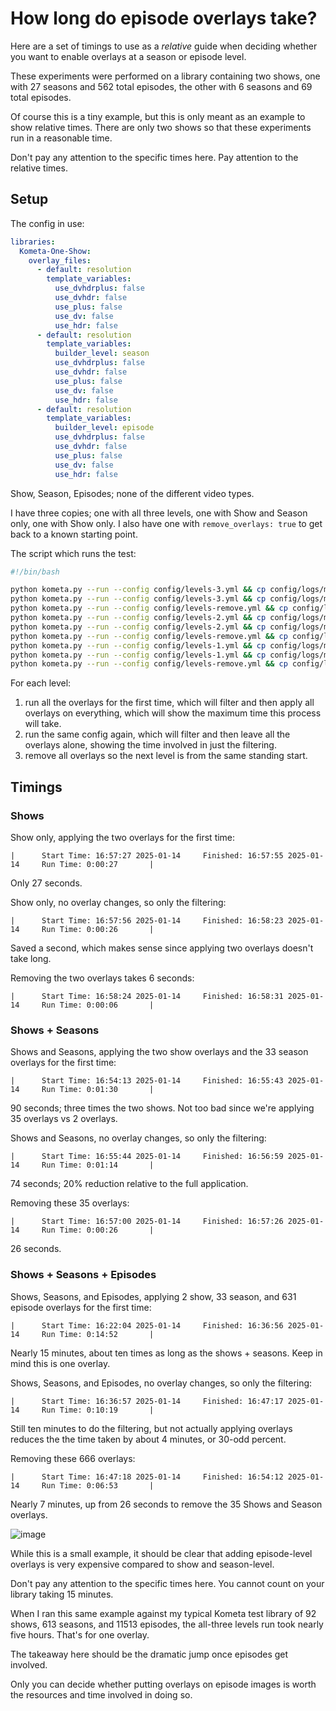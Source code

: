 # How long do episode overlays take?

Here are a set of timings to use as a *relative* guide when deciding whether you want to enable overlays at a season or episode level.

These experiments were performed on a library containing two shows, one with 27 seasons and 562 total episodes, the other with 6 seasons and 69 total episodes.

Of course this is a tiny example, but this is only meant as an example to show relative times.  There are only two shows so that these experiments run in a reasonable time.

Don't pay any attention to the specific times here.  Pay attention to the relative times.

## Setup

The config in use:

```yaml
libraries:
  Kometa-One-Show:
    overlay_files:
      - default: resolution
        template_variables:
          use_dvhdrplus: false
          use_dvhdr: false
          use_plus: false
          use_dv: false
          use_hdr: false
      - default: resolution
        template_variables:
          builder_level: season
          use_dvhdrplus: false
          use_dvhdr: false
          use_plus: false
          use_dv: false
          use_hdr: false
      - default: resolution
        template_variables:
          builder_level: episode
          use_dvhdrplus: false
          use_dvhdr: false
          use_plus: false
          use_dv: false
          use_hdr: false
```

Show, Season, Episodes; none of the different video types.

I have three copies; one with all three levels, one with Show and Season only, one with Show only.  I also have one with `remove_overlays: true` to get back to a known starting point.

The script which runs the test:
```bash
#!/bin/bash

python kometa.py --run --config config/levels-3.yml && cp config/logs/meta.log level-3-1-meta.log
python kometa.py --run --config config/levels-3.yml && cp config/logs/meta.log level-3-2-meta.log
python kometa.py --run --config config/levels-remove.yml && cp config/logs/meta.log level-3-remove-meta.log
python kometa.py --run --config config/levels-2.yml && cp config/logs/meta.log level-2-1-meta.log
python kometa.py --run --config config/levels-2.yml && cp config/logs/meta.log level-2-2-meta.log
python kometa.py --run --config config/levels-remove.yml && cp config/logs/meta.log level-2-remove-meta.log
python kometa.py --run --config config/levels-1.yml && cp config/logs/meta.log level-1-1-meta.log
python kometa.py --run --config config/levels-1.yml && cp config/logs/meta.log level-1-2-meta.log
python kometa.py --run --config config/levels-remove.yml && cp config/logs/meta.log level-1-remove-meta.log

```
For each level:
1. run all the overlays for the first time, which will filter and then apply all overlays on everything, which will show the maximum time this process will take.
2. run the same config again, which will filter and then leave all the overlays alone, showing the time involved in just the filtering.
3. remove all overlays so the next level is from the same standing start.

## Timings

### Shows

Show only, applying the two overlays for the first time:
```
|      Start Time: 16:57:27 2025-01-14     Finished: 16:57:55 2025-01-14     Run Time: 0:00:27       |
```
Only 27 seconds.

Show only, no overlay changes, so only the filtering:
```
|      Start Time: 16:57:56 2025-01-14     Finished: 16:58:23 2025-01-14     Run Time: 0:00:26       |
```
Saved a second, which makes sense since applying two overlays doesn't take long.

Removing the two overlays takes 6 seconds:
```
|      Start Time: 16:58:24 2025-01-14     Finished: 16:58:31 2025-01-14     Run Time: 0:00:06       |
```

### Shows + Seasons

Shows and Seasons, applying the two show overlays and the 33 season overlays for the first time:
```
|      Start Time: 16:54:13 2025-01-14     Finished: 16:55:43 2025-01-14     Run Time: 0:01:30       |
```
90 seconds; three times the two shows.  Not too bad since we're applying 35 overlays vs 2 overlays.

Shows and Seasons, no overlay changes, so only the filtering:
```
|      Start Time: 16:55:44 2025-01-14     Finished: 16:56:59 2025-01-14     Run Time: 0:01:14       |
```
74 seconds; 20% reduction relative to the full application.

Removing these 35 overlays:
```
|      Start Time: 16:57:00 2025-01-14     Finished: 16:57:26 2025-01-14     Run Time: 0:00:26       |
```
26 seconds.

### Shows + Seasons + Episodes

Shows, Seasons, and Episodes, applying 2 show, 33 season, and 631 episode overlays for the first time:
```
|      Start Time: 16:22:04 2025-01-14     Finished: 16:36:56 2025-01-14     Run Time: 0:14:52       |
```
Nearly 15 minutes, about ten times as long as the shows + seasons.  Keep in mind this is one overlay.

Shows, Seasons, and Episodes, no overlay changes, so only the filtering:
```
|      Start Time: 16:36:57 2025-01-14     Finished: 16:47:17 2025-01-14     Run Time: 0:10:19       |
```
Still ten minutes to do the filtering, but not actually applying overlays reduces the the time taken by about 4 minutes, or 30-odd percent.

Removing these 666 overlays:
```
|      Start Time: 16:47:18 2025-01-14     Finished: 16:54:12 2025-01-14     Run Time: 0:06:53       |
```
Nearly 7 minutes, up from 26 seconds to remove the 35 Shows and Season overlays.

![image](https://github.com/user-attachments/assets/0de211a4-bcbb-4b9a-9d77-e03f4aca7ab0)

While this is a small example, it should be clear that adding episode-level overlays is very expensive compared to show and season-level.

Don't pay any attention to the specific times here.  You cannot count on your library taking 15 minutes.

When I ran this same example against my typical Kometa test library of 92 shows, 613 seasons, and 11513 episodes, the all-three levels run took nearly five hours.  That's for one overlay.

The takeaway here should be the dramatic jump once episodes get involved.

Only you can decide whether putting overlays on episode images is worth the resources and time involved in doing so.
